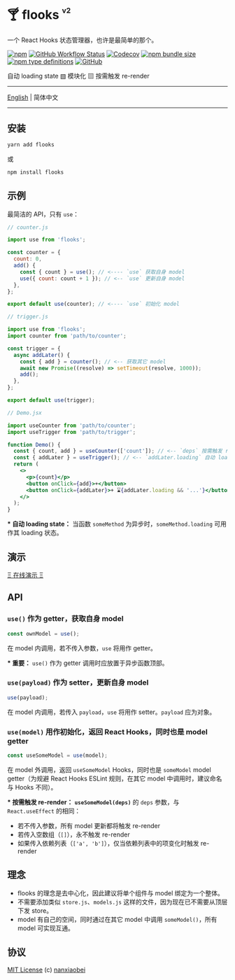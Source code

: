 # 🍸 flooks <sup><sup><sub>v2</sub></sup></sup>

一个 React Hooks 状态管理器，也许是最简单的那个。

[![npm](https://img.shields.io/npm/v/flooks?style=flat-square)](https://www.npmjs.com/package/flooks)
[![GitHub Workflow Status](https://img.shields.io/github/workflow/status/nanxiaobei/flooks/Test?style=flat-square)](https://github.com/nanxiaobei/flooks/actions?query=workflow%3ATest)
[![Codecov](https://img.shields.io/codecov/c/github/nanxiaobei/flooks?style=flat-square)](https://codecov.io/gh/nanxiaobei/flooks)
[![npm bundle size](https://img.shields.io/bundlephobia/minzip/flooks?style=flat-square)](https://bundlephobia.com/result?p=flooks)
[![npm type definitions](https://img.shields.io/npm/types/typescript?style=flat-square)](https://github.com/nanxiaobei/flooks/blob/master/src/index.ts)
[![GitHub](https://img.shields.io/github/license/nanxiaobei/flooks?style=flat-square)](https://github.com/nanxiaobei/flooks/blob/master/LICENSE)

自动 loading state ▧ 模块化 ▧ 按需触发 re-render

---

[English](./README.md) | 简体中文

---

## 安装

```sh
yarn add flooks
```

或

```sh
npm install flooks
```

## 示例

最简洁的 API，只有 `use`：

```js
// counter.js

import use from 'flooks';

const counter = {
  count: 0,
  add() {
    const { count } = use(); // <---- `use` 获取自身 model
    use({ count: count + 1 }); // <-- `use` 更新自身 model
  },
};

export default use(counter); // <---- `use` 初始化 model
```

```js
// trigger.js

import use from 'flooks';
import counter from 'path/to/counter';

const trigger = {
  async addLater() {
    const { add } = counter(); // <-- 获取其它 model
    await new Promise((resolve) => setTimeout(resolve, 1000));
    add();
  },
};

export default use(trigger);
```

```jsx
// Demo.jsx

import useCounter from 'path/to/counter';
import useTrigger from 'path/to/trigger';

function Demo() {
  const { count, add } = useCounter(['count']); // <-- `deps` 按需触发 re-render
  const { addLater } = useTrigger(); // <-- `addLater.loading` 自动 loading state
  return (
    <>
      <p>{count}</p>
      <button onClick={add}>+</button>
      <button onClick={addLater}>+ ⌛{addLater.loading && '...'}</button>
    </>
  );
}
```

**\* 自动 loading state：** 当函数 `someMethod` 为异步时，`someMethod.loading` 可用作其 loading 状态。

## 演示

[Ξ 在线演示 Ξ](https://codesandbox.io/s/flooks-gqye5)

## API

### `use()` 作为 getter，获取自身 model

```js
const ownModel = use();
```

在 model 内调用，若不传入参数，`use` 将用作 getter。

**\* 重要：** `use()` 作为 getter 调用时应放置于异步函数顶部。

### `use(payload)` 作为 setter，更新自身 model

```js
use(payload);
```

在 model 内调用，若传入 `payload`，`use` 将用作 setter。`payload` 应为对象。

### `use(model)` 用作初始化，返回 React Hooks，同时也是 model getter

```js
const useSomeModel = use(model);
```

在 model 外调用，返回 `useSomeModel` Hooks，同时也是 `someModel` model getter（为规避 React Hooks ESLint 规则，在其它 model 中调用时，建议命名与 Hooks 不同）。

**\* 按需触发 re-render：** **`useSomeModel(deps)`** 的 `deps` 参数，与 `React.useEffect` 的相同：

- 若不传入参数，所有 model 更新都将触发 re-render
- 若传入空数组（`[]`），永不触发 re-render
- 如果传入依赖列表（`['a', 'b']`），仅当依赖列表中的项变化时触发 re-render

## 理念

- flooks 的理念是去中心化，因此建议将单个组件与 model 绑定为一个整体。
- 不需要添加类似 `store.js`、`models.js` 这样的文件，因为现在已不需要从顶层下发 store。
- model 有自己的空间，同时通过在其它 model 中调用 `someModel()`，所有 model 可实现互通。

## 协议

[MIT License](https://github.com/nanxiaobei/flooks/blob/master/LICENSE) (c) [nanxiaobei](https://mrlee.me/)

